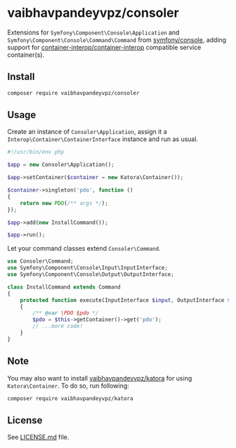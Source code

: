 # vaibhavpandeyvpz/consoler
Extensions for ```Symfony\Component\Console\Application``` and ```Symfony\Component\Console\Command\Command``` from [symfony/console](https://github.com/symfony/console), adding support for [container-interop/container-interop](https://github.com/container-interop/container-interop) compatible service container(s).

Install
------
```bash
composer require vaibhavpandeyvpz/consoler
```

Usage
------
Create an instance of ```Consoler\Application```, assign it a ```Interop\Container\ContainerInterface``` instance and run as usual.

```php
#!/usr/bin/env php

$app = new Consoler\Application();

$app->setContainer($container = new Katora\Container());

$container->singleton('pdo', function ()
{
    return new PDO(/** args */);
});

$app->add(new InstallCommand());

$app->run();
```

Let your command classes extend ```Consoler\Command```.

```php
use Consoler\Command;
use Symfony\Component\Console\Input\InputInterface;
use Symfony\Component\Console\Output\OutputInterface;

class InstallCommand extends Command
{
    protected function execute(InputInterface $input, OutputInterface $output)
    {
        /** @var \PDO $pdo */
        $pdo = $this->getContainer()->get('pdo');
        // ...more code!
    }
}
```

Note
------
You may also want to install [vaibhavpandeyvpz/katora](https://github.com/vaibhavpandeyvpz/katora) for using ```Katora\Container```. To do so, run following:
```bash
composer require vaibhavpandeyvpz/katora
```

License
------
See [LICENSE.md](https://github.com/vaibhavpandeyvpz/consoler/blob/master/LICENSE.md) file.
